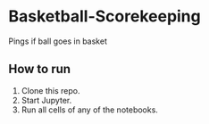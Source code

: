 # Basketball-Scorekeeping
Pings if ball goes in basket
## How to run
1) Clone this repo.<br/>
2) Start Jupyter.<br/>
3) Run all cells of any of the notebooks.<br/>
